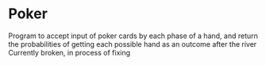 # Poker
Program to accept input of poker cards by each phase of a hand, and return the probabilities of getting each possible hand as an outcome after the river
<br> <hdr>Currently broken, in process of fixing </hdr>
